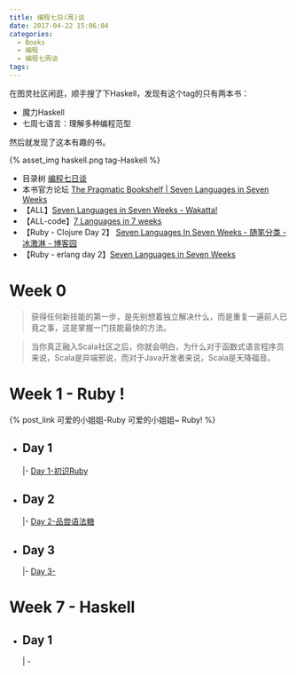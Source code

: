 ```yaml
---
title: 编程七日(周)谈
date: 2017-04-22 15:06:04
categories:
  - Books
  - 编程
  - 编程七周谈
tags:
---
```

在图灵社区闲逛，顺手搜了下Haskell，发现有这个tag的只有两本书：

- 魔力Haskell
- 七周七语言：理解多种编程范型

然后就发现了这本有趣的书。

{% asset_img haskell.png tag-Haskell %}

<!--more-->
- 目录树 [编程七日谈](https://mubu.com/doc/3Sgmg6K5N0)
- 本书官方论坛 [The Pragmatic Bookshelf | Seven Languages in Seven Weeks](https://forums.pragprog.com/forums/147)
- 【ALL】[Seven Languages in Seven Weeks - Wakatta!](http://blog.wakatta.jp/blog/2011/10/11/seven-languages-in-seven-weeks/)
- 【ALL-code】[7 Languages in 7 weeks](https://github.com/kikito/7-languages-in-7-weeks)
- 【Ruby - Clojure Day 2】 [Seven Languages In Seven Weeks - 随笔分类 - 冰激淋 - 博客园](http://www.cnblogs.com/iceCream/category/444992.html)
- 【Ruby - erlang day 2】[Seven Languages in Seven Weeks](http://www.ybrikman.com/writing/tags/#Seven%20Languages%20in%20Seven%20Weeks)


# Week 0
>获得任何新技能的第一步，是先别想着独立解决什么，而是重复一遍前人已竟之事，这是掌握一门技能最快的方法。

>当你真正融入Scala社区之后，你就会明白，为什么对于函数式语言程序员来说，Scala是异端邪说，而对于Java开发者来说，Scala是天降福音。

# Week 1 - Ruby !
{% post_link 可爱的小姐姐-Ruby 可爱的小姐姐~ Ruby! %}

- ## Day 1
    |- [Day 1-初识Ruby](../可爱的小姐姐-Ruby/#———-Day-1-———)

- ## Day 2
    |- [Day 2-品尝语法糖](../可爱的小姐姐-Ruby/#———-Day-2-———)

- ## Day 3
    |- [Day 3-](../可爱的小姐姐-Ruby/#———-Day-3-———)

# Week 7 - Haskell

- ## Day 1
    | - 
